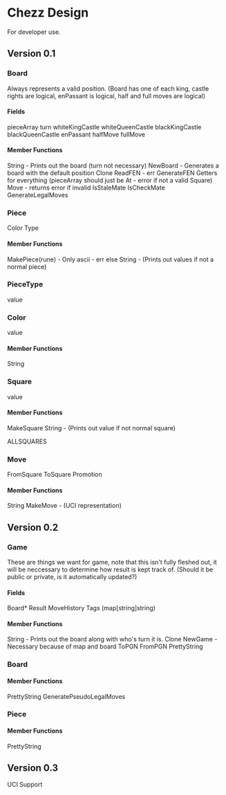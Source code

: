 # Chezz Design

For developer use.

## Version 0.1

### Board

Always represents a valid position. (Board has one of each king, castle rights are logical, enPassant is logical, half and full moves are logical)

#### Fields

pieceArray
turn
whiteKingCastle
whiteQueenCastle
blackKingCastle
blackQueenCastle
enPassant
halfMove
fullMove

#### Member Functions

String - Prints out the board (turn not necessary)
NewBoard - Generates a board with the default position
Clone
ReadFEN - err
GenerateFEN
Getters for everything (pieceArray should just be At - error if not a valid Square)
Move - returns error if invalid
IsStaleMate
IsCheckMate
GenerateLegalMoves

### Piece

Color
Type

#### Member Functions

MakePiece(rune) - Only ascii - err else
String - (Prints out values if not a normal piece)

### PieceType

value

### Color

value

#### Member Functions

String

### Square

value

#### Member Functions

MakeSquare
String - (Prints out value if not normal square)

ALLSQUARES

### Move

FromSquare
ToSquare
Promotion

#### Member Functions

String
MakeMove - (UCI representation)

## Version 0.2

### Game

These are things we want for game, note that this isn't fully fleshed out, it will be neccessary to determine how result is kept track of. (Should it be public or private, is it automatically updated?)

#### Fields

Board*
Result
MoveHistory
Tags (map[string]string)

#### Member Functions

String - Prints out the board along with who's turn it is.
Clone
NewGame - Necessary because of map and board
ToPGN
FromPGN
PrettyString

### Board

#### Member Functions

PrettyString
GeneratePseudoLegalMoves

### Piece

#### Member Functions

PrettyString

## Version 0.3

UCI Support

